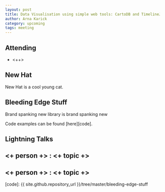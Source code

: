 ```yaml
---
layout: post
title: Data Visualisation using simple web tools: CartoDB and TimelineJS 
author: Arna Karick
category: upcoming
tags: meeting 
---
```



## Attending

- <++>


## New Hat

New Hat is a cool young cat. 

## Bleeding Edge Stuff

Brand spanking new library is brand spanking new

Code examples can be found [here][code].

## Lightning Talks 

## <+ person +> : <+ topic +>

## <+ person +> : <+ topic +>


[code]: {{ site.github.repository_url }}/tree/master/bleeding-edge-stuff
